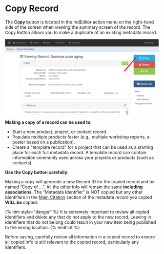 # Copy Record

The **Copy** button is located in the mdEditor action menu on the right-hand side of the screen when viewing the summary screen of the record. The Copy Button allows you to make a duplicate of an existing metadata record.

![](<../../.gitbook/assets/image (66).png>)

**Making a copy of a record can be used to**:

* Start a new product, project, or contact record.
* Populate multiple products faster (e.g., multiple workshop reports, a poster based on a publication).
* Create a "template record" for a project that can be used as a starting place for each full metadata record. A template record can contain information commonly used across your projects or products (such as contacts).

**Use the Copy button carefully**:

Making a copy will generate a new Record ID for the copied record and be named “Copy of …”. All the other info will remain the same **including associations**. The “Metadata Identifier” is NOT copied but any other identifiers in the [Main Citation](broken-reference) section of the metadata record you copied **WILL be** copied.

{% hint style="danger" %}
It is extremely important to review all copied identifiers and delete any that do not apply to the new record. Leaving in identifiers that do not belong could result in your new item being published to the wrong location.
{% endhint %}

Before saving, carefully review all information in a copied record to ensure all copied info is still relevant to the copied record, particularly any identifiers.
